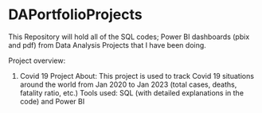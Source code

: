 # DAPortfolioProjects
This Repository will hold all of the SQL codes; Power BI dashboards (pbix and pdf) from Data Analysis Projects that I have been doing.

Project overview:
  1. Covid 19 Project
About: This project is used to track Covid 19 situations around the world from Jan 2020 to Jan 2023 (total cases, deaths, fatality ratio, etc.)
Tools used: SQL (with detailed explanations in the code) and Power BI

